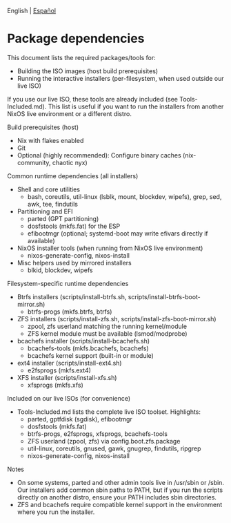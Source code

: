 English | [Español](./package-dependencies.es.md)

# Package dependencies

This document lists the required packages/tools for:
- Building the ISO images (host build prerequisites)
- Running the interactive installers (per-filesystem, when used outside our live ISO)

If you use our live ISO, these tools are already included (see Tools-Included.md). This list is useful if you want to run the installers from another NixOS live environment or a different distro.

Build prerequisites (host)
- Nix with flakes enabled
- Git
- Optional (highly recommended): Configure binary caches (nix-community, chaotic nyx)

Common runtime dependencies (all installers)
- Shell and core utilities
  - bash, coreutils, util-linux (lsblk, mount, blockdev, wipefs), grep, sed, awk, tee, findutils
- Partitioning and EFI
  - parted (GPT partitioning)
  - dosfstools (mkfs.fat) for the ESP
  - efibootmgr (optional; systemd-boot may write efivars directly if available)
- NixOS installer tools (when running from NixOS live environment)
  - nixos-generate-config, nixos-install
- Misc helpers used by mirrored installers
  - blkid, blockdev, wipefs

Filesystem-specific runtime dependencies
- Btrfs installers (scripts/install-btrfs.sh, scripts/install-btrfs-boot-mirror.sh)
  - btrfs-progs (mkfs.btrfs, btrfs)
- ZFS installers (scripts/install-zfs.sh, scripts/install-zfs-boot-mirror.sh)
  - zpool, zfs userland matching the running kernel/module
  - ZFS kernel module must be available (lsmod/modprobe)
- bcachefs installer (scripts/install-bcachefs.sh)
  - bcachefs-tools (mkfs.bcachefs, bcachefs)
  - bcachefs kernel support (built-in or module)
- ext4 installer (scripts/install-ext4.sh)
  - e2fsprogs (mkfs.ext4)
- XFS installer (scripts/install-xfs.sh)
  - xfsprogs (mkfs.xfs)

Included on our live ISOs (for convenience)
- Tools-Included.md lists the complete live ISO toolset. Highlights:
  - parted, gptfdisk (sgdisk), efibootmgr
  - dosfstools (mkfs.fat)
  - btrfs-progs, e2fsprogs, xfsprogs, bcachefs-tools
  - ZFS userland (zpool, zfs) via config.boot.zfs.package
  - util-linux, coreutils, gnused, gawk, gnugrep, findutils, ripgrep
  - nixos-generate-config, nixos-install

Notes
- On some systems, parted and other admin tools live in /usr/sbin or /sbin. Our installers add common sbin paths to PATH, but if you run the scripts directly on another distro, ensure your PATH includes sbin directories.
- ZFS and bcachefs require compatible kernel support in the environment where you run the installer.

